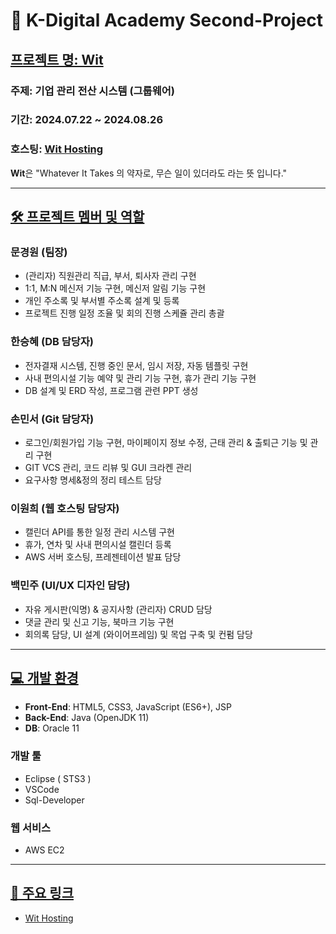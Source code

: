 # 📌 K-Digital Academy Second-Project

## [프로젝트 명: Wit](#프로젝트-명-wit)

### 주제: 기업 관리 전산 시스템 (그룹웨어)  
### 기간: 2024.07.22 ~ 2024.08.26
### 호스팅: [Wit Hosting](http://15.165.69.26/)

**Wit**은 "Whatever It Takes 의 약자로, 무슨 일이 있더라도 라는 뜻 입니다."

---

## [🛠 프로젝트 멤버 및 역할](#프로젝트-멤버-및-역할)

### 문경원 (팀장)
- (관리자) 직원관리 직급, 부서, 퇴사자 관리 구현
- 1:1, M:N 메신저 기능 구현, 메신저 알림 기능 구현
- 개인 주소록 및 부서별 주소록 설계 및 등록
- 프로젝트 진행 일정 조율 및 회의 진행 스케쥴 관리 총괄

### 한승혜 (DB 담당자)
- 전자결재 시스템, 진행 중인 문서, 임시 저장, 자동 템플릿 구현
- 사내 편의시설 기능 예약 및 관리 기능 구현, 휴가 관리 기능 구현
- DB 설계 및 ERD 작성, 프로그램 관련 PPT 생성

### 손민서 (Git 담당자)
- 로그인/회원가입 기능 구현, 마이페이지 정보 수정, 근태 관리 & 출퇴근 기능 및 관리 구현
- GIT VCS 관리, 코드 리뷰 및 GUI 크라켄 관리 
- 요구사항 명세&정의 정리  테스트 담당 

### 이원희 (웹 호스팅 담당자)
- 캘린더 API를 통한 일정 관리 시스템 구현
- 휴가, 연차 및 사내 편의시설 캘린더 등록
- AWS 서버 호스팅, 프레젠테이션 발표 담당

### 백민주 (UI/UX 디자인 담당)
- 자유 게시판(익명) & 공지사항 (관리자) CRUD 담당
- 댓글 관리 및 신고 기능, 북마크 기능 구현
- 회의록 담당, UI 설계 (와이어프레임) 및 목업 구축 및 컨펌 담당

---

## [💻 개발 환경](#개발-환경)

- **Front-End**: HTML5, CSS3, JavaScript (ES6+), JSP
- **Back-End**: Java (OpenJDK 11)
- **DB**: Oracle 11

### **개발 툴**
- Eclipse ( STS3 )
- VSCode
- Sql-Developer

### **웹 서비스**
- AWS EC2

---

## [🔗 주요 링크](#주요-링크)
- [Wit Hosting](http://15.165.69.26/)
